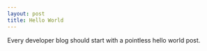 ```yaml
---
layout: post
title: Hello World
---
```


Every developer blog should start with a pointless hello world post.
